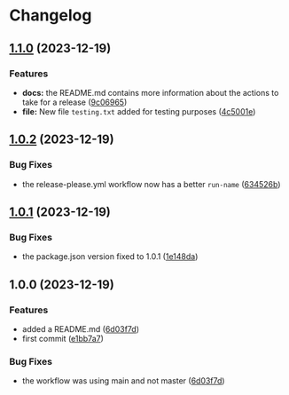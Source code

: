 # Changelog

## [1.1.0](https://github.com/daniosoriov/release-please-example/compare/v1.0.2...v1.1.0) (2023-12-19)


### Features

* **docs:** the README.md contains more information about the actions to take for a release ([9c06965](https://github.com/daniosoriov/release-please-example/commit/9c06965fc8d5314619f6e5c95fbb1773fa256f66))
* **file:** New file `testing.txt` added for testing purposes ([4c5001e](https://github.com/daniosoriov/release-please-example/commit/4c5001e69cef97f83a81bf5745ee3e8415181d78))

## [1.0.2](https://github.com/daniosoriov/release-please-example/compare/v1.0.1...v1.0.2) (2023-12-19)


### Bug Fixes

* the release-please.yml workflow now has a better `run-name` ([634526b](https://github.com/daniosoriov/release-please-example/commit/634526bc01cd5fdf6d634b44d271bdc399ada167))

## [1.0.1](https://github.com/daniosoriov/release-please-example/compare/v1.0.0...v1.0.1) (2023-12-19)


### Bug Fixes

* the package.json version fixed to 1.0.1 ([1e148da](https://github.com/daniosoriov/release-please-example/commit/1e148da04574ec340563fc5e19744c411aef4e33))

## 1.0.0 (2023-12-19)


### Features

* added a README.md ([6d03f7d](https://github.com/daniosoriov/release-please-example/commit/6d03f7daba9ebd16f28e16c28afac8be84df3fec))
* first commit ([e1bb7a7](https://github.com/daniosoriov/release-please-example/commit/e1bb7a735e06f80295125c064992088c38da8af9))


### Bug Fixes

* the workflow was using main and not master ([6d03f7d](https://github.com/daniosoriov/release-please-example/commit/6d03f7daba9ebd16f28e16c28afac8be84df3fec))
